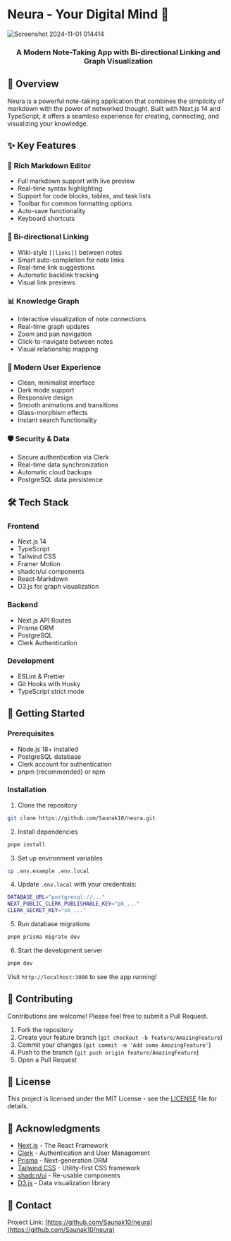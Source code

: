# Neura - Your Digital Mind 🧠
![Screenshot 2024-11-01 014414](https://github.com/user-attachments/assets/74124cc3-4a7e-41fe-8ea3-e047efee0870)

<div align="center">
  <h3>A Modern Note-Taking App with Bi-directional Linking and Graph Visualization</h3>
</div>

## 🌟 Overview

Neura is a powerful note-taking application that combines the simplicity of markdown with the power of networked thought. Built with Next.js 14 and TypeScript, it offers a seamless experience for creating, connecting, and visualizing your knowledge.

## ✨ Key Features

### 📝 Rich Markdown Editor
- Full markdown support with live preview
- Real-time syntax highlighting
- Support for code blocks, tables, and task lists
- Toolbar for common formatting options
- Auto-save functionality
- Keyboard shortcuts

### 🔗 Bi-directional Linking
- Wiki-style `[[links]]` between notes
- Smart auto-completion for note links
- Real-time link suggestions
- Automatic backlink tracking
- Visual link previews

### 📊 Knowledge Graph
- Interactive visualization of note connections
- Real-time graph updates
- Zoom and pan navigation
- Click-to-navigate between notes
- Visual relationship mapping

### 🎨 Modern User Experience
- Clean, minimalist interface
- Dark mode support
- Responsive design
- Smooth animations and transitions
- Glass-morphism effects
- Instant search functionality

### 🛡️ Security & Data
- Secure authentication via Clerk
- Real-time data synchronization
- Automatic cloud backups
- PostgreSQL data persistence

## 🛠️ Tech Stack

### Frontend
- Next.js 14
- TypeScript
- Tailwind CSS
- Framer Motion
- shadcn/ui components
- React-Markdown
- D3.js for graph visualization

### Backend
- Next.js API Routes
- Prisma ORM
- PostgreSQL
- Clerk Authentication

### Development
- ESLint & Prettier
- Git Hooks with Husky
- TypeScript strict mode

## 🚀 Getting Started

### Prerequisites

- Node.js 18+ installed
- PostgreSQL database
- Clerk account for authentication
- pnpm (recommended) or npm

### Installation

1. Clone the repository

```bash
git clone https://github.com/Saunak10/neura.git
```

2. Install dependencies

```bash
pnpm install
```

3. Set up environment variables

```bash
cp .env.example .env.local
```

4. Update `.env.local` with your credentials:

```bash
DATABASE_URL="postgresql://..."
NEXT_PUBLIC_CLERK_PUBLISHABLE_KEY="pk_..."
CLERK_SECRET_KEY="sk_..."
```

5. Run database migrations

```bash
pnpm prisma migrate dev
```

6. Start the development server

```bash
pnpm dev
```

Visit `http://localhost:3000` to see the app running!

## 📝 Contributing

Contributions are welcome! Please feel free to submit a Pull Request.

1. Fork the repository
2. Create your feature branch (`git checkout -b feature/AmazingFeature`)
3. Commit your changes (`git commit -m 'Add some AmazingFeature'`)
4. Push to the branch (`git push origin feature/AmazingFeature`)
5. Open a Pull Request

## 📜 License

This project is licensed under the MIT License - see the [LICENSE](LICENSE) file for details.

## 🙏 Acknowledgments

- [Next.js](https://nextjs.org/) - The React Framework
- [Clerk](https://clerk.dev/) - Authentication and User Management
- [Prisma](https://www.prisma.io/) - Next-generation ORM
- [Tailwind CSS](https://tailwindcss.com/) - Utility-first CSS framework
- [shadcn/ui](https://ui.shadcn.com/) - Re-usable components
- [D3.js](https://d3js.org/) - Data visualization library

## 📧 Contact

<!-- Your Name - [@yourtwitter](https://twitter.com/yourtwitter) - email@example.com -->

Project Link: [https://github.com/Saunak10/neura](https://github.com/Saunak10/neura)
